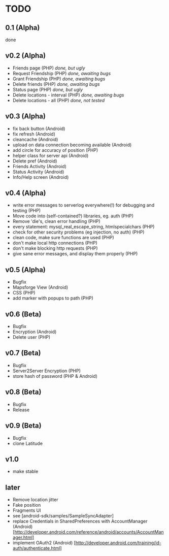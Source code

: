 TODO
====

0.1 (Alpha)
---
done

v0.2 (Alpha)
----
- Friends page (PHP) *done, but ugly*
- Request Friendship (PHP) *done, awaiting bugs*
- Grant Friendship (PHP) *done, awaiting bugs*
- Delete friends (PHP) *done, awaiting bugs*
- Status page (PHP) *done, but ugly*
- Delete locations - interval (PHP) *done, awaiting bugs*
- Delete locations - all (PHP) *done, not tested*

v0.3 (Alpha)
-----------
- fix back button (Android)
- fix refresh (Android)
- cleancache (Android)
- upload on data connection becoming available (Android)
- add circle for accuracy of position (PHP)
- helper class for server api (Android)
- Delete pref (Android)
- Friends Activity (Android)
- Status Activity (Android)
- Info/Help screen (Android)

v0.4 (Alpha)
------------
- write error messages to serverlog everywhere(!) for debugging and testing (PHP)
- Move code into (self-contained?) libraries, eg. auth (PHP)
- Remove 'die's, clean error handling (PHP)
- every statement: mysql_real_escape_string, htmlspecialchars (PHP)
- check for other security problems (eg injection, no auth) (PHP)
- clean code, make sure functions are used (PHP)
- don't make local http connections (PHP)
- don't make blocking http requests (PHP)
- give sane error messages, and display them properly (PHP)

v0.5 (Alpha)
-----------
- Bugfix
- Mapsforge View (Android)
- CSS (PHP)
- add marker with popups to path (PHP)

v0.6 (Beta)
-----------
- Bugfix
- Encryption (Android)
- Delete user (PHP)


v0.7 (Beta)
-----------
- Bugfix
- Server2Server Encryption (PHP)
- store hash of password (PHP & Android)

v0.8 (Beta)
-----------
- Bugfix
- Release

v0.9 (Beta)
-----------
- Bugfix
- clone Latitude

v1.0
----
- make stable

later
-----
- Remove location jitter
- Fake position
- Fragments UI
- see [android-sdk/samples/SampleSyncAdapter]
- replace Credentials in SharedPreferences with AccountManager (Android) [http://developer.android.com/reference/android/accounts/AccountManager.html]
- implement OAuth2 (Android) [http://developer.android.com/training/id-auth/authenticate.html]
